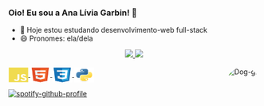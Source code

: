 ### Oio! Eu sou a Ana Lívia Garbin! 👋

- 🌱 Hoje estou estudando desenvolvimento-web full-stack
- 😄 Pronomes: ela/dela

<div align="center">
  <a href="https://github.com/analiviagarbin">
  <img height="180em" src="https://github-readme-stats.vercel.app/api?username=analiviagarbin&show_icons=true&theme=radical&include_all_commits=true&count_private=true"/>
  <img height="180em" src="https://github-readme-stats.vercel.app/api/top-langs/?username=analiviagarbin&layout=compact&langs_count=7&theme=radical"/>
</div>

  <div style="display: inline_block"><br>
  <img align="center" alt="Ana-Js" height="30" width="40" src="https://raw.githubusercontent.com/devicons/devicon/master/icons/javascript/javascript-plain.svg">
  <img align="center" alt="Ana-HTML" height="30" width="40" src="https://raw.githubusercontent.com/devicons/devicon/master/icons/html5/html5-original.svg">
  <img align="center" alt="Ana-CSS" height="30" width="40" src="https://raw.githubusercontent.com/devicons/devicon/master/icons/css3/css3-original.svg">
  <img align="center" alt="Ana-Python" height="30" width="40" src="https://raw.githubusercontent.com/devicons/devicon/master/icons/python/python-original.svg">
  <img align="right" alt="Dog-gif" height="150" style="border-radius:50px;" src="https://data.whicdn.com/images/152926369/original.gif">
</div>
  
[![spotify-github-profile](https://spotify-github-profile.vercel.app/api/view?uid=31g26i5zd7tya2d6fbbmt3c7ovde&cover_image=true&theme=natemoo-re&bar_color=ff00ff&bar_color_cover=true)](https://spotify-github-profile.vercel.app/api/view?uid=31g26i5zd7tya2d6fbbmt3c7ovde&redirect=true)
